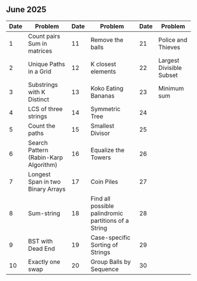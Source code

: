 ## June 2025

| Date | Problem                               | Date | Problem                                              | Date | Problem                  |
| ---- | ------------------------------------- | ---- | ---------------------------------------------------- | ---- | ------------------------ |
| 1    | Count pairs Sum in matrices           | 11   | Remove the balls                                     | 21   | Police and Thieves       |
| 2    | Unique Paths in a Grid                | 12   | K closest elements                                   | 22   | Largest Divisible Subset |
| 3    | Substrings with K Distinct            | 13   | Koko Eating Bananas                                  | 23   | Minimum sum              |
| 4    | LCS of three strings                  | 14   | Symmetric Tree                                       | 24   |                          |
| 5    | Count the paths                       | 15   | Smallest Divisor                                     | 25   |                          |
| 6    | Search Pattern (Rabin-Karp Algorithm) | 16   | Equalize the Towers                                  | 26   |                          |
| 7    | Longest Span in two Binary Arrays     | 17   | Coin Piles                                           | 27   |                          |
| 8    | Sum-string                            | 18   | Find all possible palindromic partitions of a String | 28   |                          |
| 9    | BST with Dead End                     | 19   | Case-specific Sorting of Strings                     | 29   |                          |
| 10   | Exactly one swap                      | 20   | Group Balls by Sequence                              | 30   |                          |
